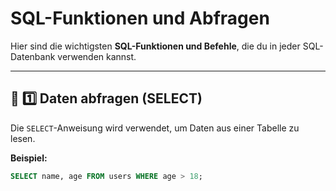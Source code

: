 # SQL-Funktionen und Abfragen

Hier sind die wichtigsten **SQL-Funktionen und Befehle**, die du in jeder SQL-Datenbank verwenden kannst.

---

## 🔹 1️⃣ Daten abfragen (SELECT)
Die `SELECT`-Anweisung wird verwendet, um Daten aus einer Tabelle zu lesen.

**Beispiel:**  
```sql
SELECT name, age FROM users WHERE age > 18;
